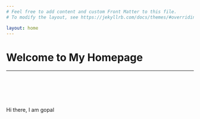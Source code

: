 ```yaml
---
# Feel free to add content and custom Front Matter to this file.
# To modify the layout, see https://jekyllrb.com/docs/themes/#overriding-theme-defaults

layout: home
---
```


# Welcome to My Homepage
-------------------------

<br/>
<br/>
<br/>
<br/>

Hi there, I am gopal 





